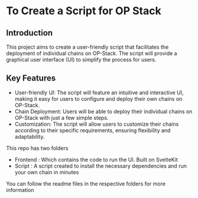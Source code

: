 # To Create a Script for OP Stack

## Introduction

This project aims to create a user-friendly script that facilitates the deployment of individual chains on OP-Stack. The script will provide a graphical user interface (UI) to simplify the process for users.

## Key Features

- User-friendly UI: The script will feature an intuitive and interactive UI, making it easy for users to configure and deploy their own chains on OP-Stack.
- Chain Deployment: Users will be able to deploy their individual chains on OP-Stack with just a few simple steps.
- Customization: The script will allow users to customize their chains according to their specific requirements, ensuring flexibility and adaptability.


This repo has two folders 
  - Frontend : Which contains the code to run the UI. Built on SvelteKit
  - Script : A script created to install the necessary dependencies and run your own chain in minutes


You can follow the readme files in the respective folders for more information